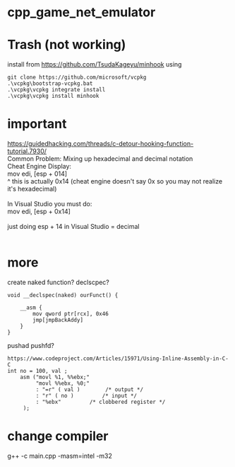 # cpp_game_net_emulator

# Trash (not working)
install from https://github.com/TsudaKageyu/minhook
using
```
git clone https://github.com/microsoft/vcpkg
.\vcpkg\bootstrap-vcpkg.bat
.\vcpkg\vcpkg integrate install
.\vcpkg\vcpkg install minhook
```

# important
https://guidedhacking.com/threads/c-detour-hooking-function-tutorial.7930/<br>
Common Problem: Mixing up hexadecimal and decimal notation​<br>
Cheat Engine Display:<br>
mov edi, [esp + 014]<br>
^ this is actually 0x14 (cheat engine doesn't say 0x so you may not realize it's hexadecimal)<br>
<br>
In Visual Studio you must do:<br>
mov edi, [esp + 0x14]<br>
<br>
just doing esp + 14 in Visual Studio = decimal<br>
<br>
# more
create naked function? declscpec?<br>
```
void __declspec(naked) ourFunct() {

    __asm {
        mov qword ptr[rcx], 0x46
        jmp[jmpBackAddy]
    }
}
```
pushad pushfd? <br>

```
https://www.codeproject.com/Articles/15971/Using-Inline-Assembly-in-C-C
int no = 100, val ;
    asm ("movl %1, %%ebx;"
         "movl %%ebx, %0;"
         : "=r" ( val )        /* output */
         : "r" ( no )         /* input */
         : "%ebx"         /* clobbered register */
     );
```

# change compiler
g++ -c main.cpp -masm=intel -m32
